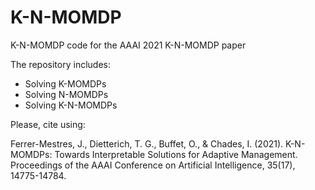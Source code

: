# K-N-MOMDP
K-N-MOMDP code for the AAAI 2021 K-N-MOMDP paper

The repository includes:

- Solving K-MOMDPs
- Solving N-MOMDPs
- Solving K-N-MOMDPs

Please, cite using:

Ferrer-Mestres, J., Dietterich, T. G., Buffet, O., & Chades, I. (2021). K-N-MOMDPs: Towards Interpretable Solutions for Adaptive Management. Proceedings of the AAAI Conference on Artificial Intelligence, 35(17), 14775-14784.
